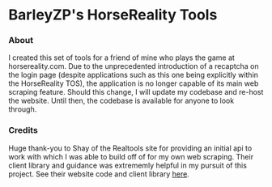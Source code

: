 # BarleyZP's HorseReality Tools

### About
I created this set of tools for a friend of mine who plays the game at horsereality.com.
Due to the unprecedented introduction of a recaptcha on the login page (despite applications such 
as this one being explicitly within the HorseReality TOS), the application is no longer capable of its main web scraping feature. Should this change, I will update my codebase
and re-host the website. Until then, the codebase is available for anyone to look through.

### Credits
Huge thank-you to Shay of the Realtools site for providing an initial api to work with which 
I was able to build off of for my own web scraping. Their client library and guidance was 
extrememly helpful in my pursuit of this project. See their website code and client library 
[here](https://github.com/hr-tools).
